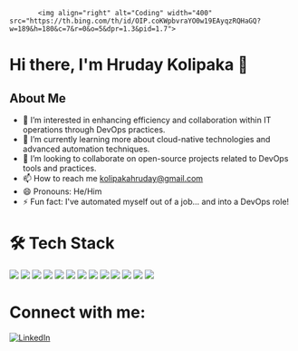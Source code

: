            <img align="right" alt="Coding" width="400" src="https://th.bing.com/th/id/OIP.coKWpbvraYO0w19EAyqzRQHaGQ?w=189&h=180&c=7&r=0&o=5&dpr=1.3&pid=1.7">

# Hi there, I'm Hruday Kolipaka 👋
## About Me
- 👀 I’m interested in enhancing efficiency and collaboration within IT operations through DevOps practices.
- 🌱 I’m currently learning more about cloud-native technologies and advanced automation techniques.
- 💞️ I’m looking to collaborate on open-source projects related to DevOps tools and practices.
- 📫 How to reach me kolipakahruday@gmail.com  
- 😄 Pronouns: He/Him
- ⚡ Fun fact: I've automated myself out of a job... and into a DevOps role!

# 🛠 Tech Stack

<img src="https://img.icons8.com/color/96/000000/git.png"/> <img src="https://img.icons8.com/color/96/000000/jenkins.png"/> <img src="https://img.icons8.com/color/96/000000/ansible.png"/> <img src="https://img.icons8.com/color/96/000000/docker.png"/>
<img src="https://img.icons8.com/color/96/000000/kubernetes.png"/> <img src="https://img.icons8.com/color/96/000000/terraform.png"/> <img src="https://img.icons8.com/color/96/000000/amazon-web-services.png"/> <img src="https://img.icons8.com/color/96/000000/tomcat.png"/> <img src="https://img.icons8.com/color/96/000000/nginx.png"/>
<img src="https://img.icons8.com/color/96/000000/grafana.png"/>
<img src="https://img.icons8.com/color/96/000000/sql.png"/> <img src="https://img.icons8.com/color/96/000000/linux.png"/> <img src="https://img.icons8.com/color/96/000000/windows-10.png"/>

# Connect with me:

[![LinkedIn](https://img.icons8.com/color/96/000000/linkedin.png)](https://www.linkedin.com/in/hruday-kolipaka/)




<!---
Hruday143/Hruday143 is a ✨ special ✨ repository because its `README.md` (this file) appears on your GitHub profile.
You can click the Preview link to take a look at your changes.
--->
